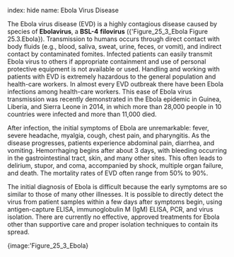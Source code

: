 index: hide
name: Ebola Virus Disease

The Ebola virus disease (EVD) is a highly contagious disease caused by species of  **Ebolavirus**, a  **BSL-4** **filovirus** ({'Figure_25_3_Ebola Figure 25.3.Ebola}). Transmission to humans occurs through direct contact with body fluids (e.g., blood, saliva, sweat, urine, feces, or vomit), and indirect contact by contaminated fomites. Infected patients can easily transmit Ebola virus to others if appropriate containment and use of personal protective equipment is not available or used. Handling and working with patients with EVD is extremely hazardous to the general population and health-care workers. In almost every EVD outbreak there have been Ebola infections among health-care workers. This ease of Ebola virus transmission was recently demonstrated in the Ebola epidemic in Guinea, Liberia, and Sierra Leone in 2014, in which more than 28,000 people in 10 countries were infected and more than 11,000 died.

After infection, the initial symptoms of Ebola are unremarkable: fever, severe headache, myalgia, cough, chest pain, and pharyngitis. As the disease progresses, patients experience abdominal pain, diarrhea, and vomiting. Hemorrhaging begins after about 3 days, with bleeding occurring in the gastrointestinal tract, skin, and many other sites. This often leads to delirium, stupor, and coma, accompanied by shock, multiple organ failure, and death. The mortality rates of EVD often range from 50% to 90%.

The initial diagnosis of Ebola is difficult because the early symptoms are so similar to those of many other illnesses. It is possible to directly detect the virus from patient samples within a few days after symptoms begin, using antigen-capture ELISA, immunoglobulin M (IgM) ELISA, PCR, and virus isolation. There are currently no effective, approved treatments for Ebola other than supportive care and proper isolation techniques to contain its spread.


{image:'Figure_25_3_Ebola}
        
